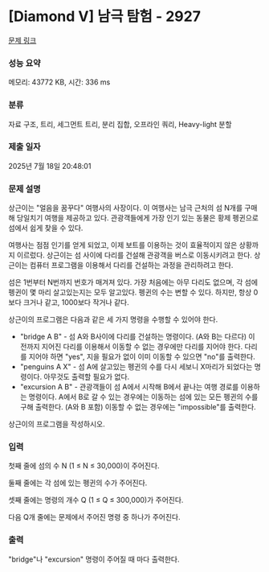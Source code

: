 # [Diamond V] 남극 탐험 - 2927 

[문제 링크](https://www.acmicpc.net/problem/2927) 

### 성능 요약

메모리: 43772 KB, 시간: 336 ms

### 분류

자료 구조, 트리, 세그먼트 트리, 분리 집합, 오프라인 쿼리, Heavy-light 분할

### 제출 일자

2025년 7월 18일 20:48:01

### 문제 설명

<p>상근이는 "얼음을 꿈꾸다" 여행사의 사장이다. 이 여행사는 남극 근처의 섬 N개를 구매해 당일치기 여행을 제공하고 있다. 관광객들에게 가장 인기 있는 동물은 황제 펭귄으로 섬에서 쉽게 찾을 수 있다.</p>

<p>여행사는 점점 인기를 얻게 되었고, 이제 보트를 이용하는 것이 효율적이지 않은 상황까지 이르렀다. 상근이는 섬 사이에 다리를 건설해 관광객을 버스로 이동시키려고 한다. 상근이는 컴퓨터 프로그램을 이용해서 다리를 건설하는 과정을 관리하려고 한다.</p>

<p>섬은 1번부터 N번까지 번호가 매겨져 있다. 가장 처음에는 아무 다리도 없으며, 각 섬에 펭귄이 몇 마리 살고있는지는 모두 알고있다. 펭귄의 수는 변할 수 있다. 하지만, 항상 0보다 크거나 같고, 1000보다 작거나 같다.</p>

<p>상근이의 프로그램은 다음과 같은 세 가지 명령을 수행할 수 있어야 한다.</p>

<ul>
	<li>"bridge A B" - 섬 A와 B사이에 다리를 건설하는 명령이다. (A와 B는 다르다) 이전까지 지어진 다리를 이용해서 이동할 수 없는 경우에만 다리를 지어야 한다. 다리를 지어야 하면 "yes", 지을 필요가 없이 이미 이동할 수 있으면 "no"를 출력한다.</li>
	<li>"penguins A X" - 섬 A에 살고있는 펭귄의 수를 다시 세보니 X마리가 되었다는 명령이다. 아무것도 출력할 필요가 없다.</li>
	<li>"excursion A B" - 관광객들이 섬 A에서 시작해 B에서 끝나는 여행 경로를 이용하는 명령이다. A에서 B로 갈 수 있는 경우에는 이동하는 섬에 있는 모든 펭귄의 수를 구해 출력한다. (A와 B 포함) 이동할 수 없는 경우에는 "impossible"를 출력한다.</li>
</ul>

<p>상근이의 프로그램을 작성하시오.</p>

### 입력 

 <p>첫째 줄에 섬의 수 N (1 ≤ N ≤ 30,000)이 주어진다.</p>

<p>둘째 줄에는 각 섬에 있는 펭귄의 수가 주어진다.</p>

<p>셋째 줄에는 명령의 개수 Q (1 ≤ Q ≤ 300,000)가 주어진다.</p>

<p>다음 Q개 줄에는 문제에서 주어진 명령 중 하나가 주어진다.</p>

### 출력 

 <p>"bridge"나 "excursion" 명령이 주어질 때 마다 출력한다.</p>

